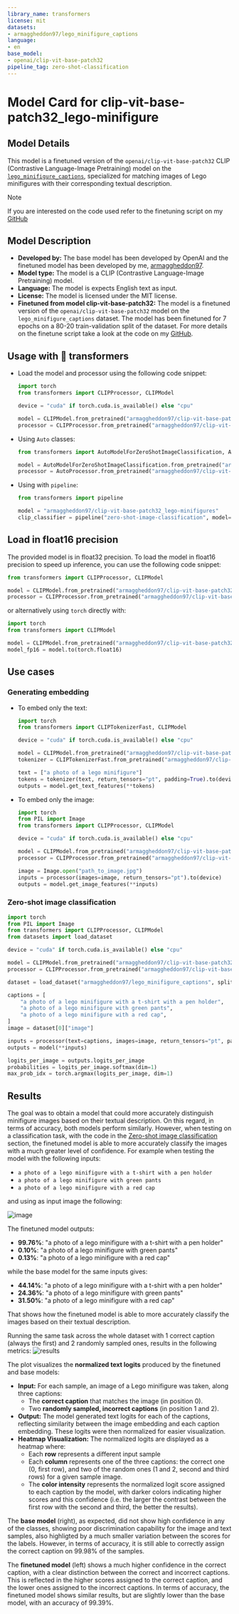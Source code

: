 ```yaml
---
library_name: transformers
license: mit
datasets:
- armaggheddon97/lego_minifigure_captions
language:
- en
base_model:
- openai/clip-vit-base-patch32
pipeline_tag: zero-shot-classification
---
```


# Model Card for clip-vit-base-patch32_lego-minifigure

## Model Details

This model is a finetuned version of the `openai/clip-vit-base-patch32` CLIP (Contrastive Language-Image Pretraining) model on the [`lego_minifigure_captions`](https://huggingface.co/datasets/armaggheddon97/lego_minifigure_captions), specialized for matching images of Lego minifigures with their corresponding textual description.

> [!NOTE] 
> If you are interested on the code used refer to the finetuning script on my [GitHub](https://github.com/Armaggheddon/BricksFinder/blob/main/model_finetuning/src/minifig_finetune.py)

## Model Description

- **Developed by:** The base model has been developed by OpenAI and the finetuned model has been developed by me, [armaggheddon97](https://huggingface.co/armaggheddon97).
- **Model type:** The model is a CLIP (Contrastive Language-Image Pretraining) model.
- **Language:** The model is expects English text as input.
- **License:** The model is licensed under the MIT license.
- **Finetuned from model clip-vit-base-patch32:** The model is a finetuned version of the `openai/clip-vit-base-patch32` model on the `lego_minifigure_captions` dataset. The model has been finetuned for 7 epochs on a 80-20 train-validation split of the dataset. For more details on the finetune script take a look at the code on my [GitHub](https://github.com/Armaggheddon/BricksFinder/blob/main/model_finetuning/src/minifig_finetune.py).

## Usage with 🤗 transformers
- Load the model and processor using the following code snippet:
    ```python
    import torch
    from transformers import CLIPProcessor, CLIPModel

    device = "cuda" if torch.cuda.is_available() else "cpu"

    model = CLIPModel.from_pretrained("armaggheddon97/clip-vit-base-patch32_lego-minifigures", device_map="auto").to(device)
    processor = CLIPProcessor.from_pretrained("armaggheddon97/clip-vit-base-patch32_lego-minifigures", device_map="auto").to(device)
    ```
- Using `Auto` classes:
    ```python
    from transformers import AutoModelForZeroShotImageClassification, AutoProcessor

    model = AutoModelForZeroShotImageClassification.from_pretrained("armaggheddon97/clip-vit-base-patch32_lego-minifigures")
    processor = AutoProcessor.from_pretrained("armaggheddon97/clip-vit-base-patch32_lego-minifigures")
    ```
- Using with `pipeline`:
    ```python
    from transformers import pipeline

    model = "armaggheddon97/clip-vit-base-patch32_lego-minifigures"
    clip_classifier = pipeline("zero-shot-image-classification", model=model)
    ```

## Load in float16 precision

The provided model is in float32 precision. To load the model in float16 precision to speed up inference, you can use the following code snippet:
```python
from transformers import CLIPProcessor, CLIPModel

model = CLIPModel.from_pretrained("armaggheddon97/clip-vit-base-patch32_lego-minifigures", dtype=torch.float16)
processor = CLIPProcessor.from_pretrained("armaggheddon97/clip-vit-base-patch32_lego-minifigures")
```

or alternatively using `torch` directly with:
```python
import torch
from transformers import CLIPModel

model = CLIPModel.from_pretrained("armaggheddon97/clip-vit-base-patch32_lego-minifigures")
model_fp16 = model.to(torch.float16)
```

## Use cases

### Generating embedding
- To embed only the text:
    ```python
    import torch
    from transformers import CLIPTokenizerFast, CLIPModel

    device = "cuda" if torch.cuda.is_available() else "cpu"

    model = CLIPModel.from_pretrained("armaggheddon97/clip-vit-base-patch32_lego-minifigures", device_map="auto").to(device)
    tokenizer = CLIPTokenizerFast.from_pretrained("armaggheddon97/clip-vit-base-patch32_lego-minifigures")

    text = ["a photo of a lego minifigure"]
    tokens = tokenizer(text, return_tensors="pt", padding=True).to(device)
    outputs = model.get_text_features(**tokens) 
    ```
- To embed only the image:
    ```python
    import torch
    from PIL import Image
    from transformers import CLIPProcessor, CLIPModel

    device = "cuda" if torch.cuda.is_available() else "cpu"

    model = CLIPModel.from_pretrained("armaggheddon97/clip-vit-base-patch32_lego-minifigures", device_map="auto").to(device)
    processor = CLIPProcessor.from_pretrained("armaggheddon97/clip-vit-base-patch32_lego-minifigures", device_map="auto").to(device)

    image = Image.open("path_to_image.jpg")
    inputs = processor(images=image, return_tensors="pt").to(device)
    outputs = model.get_image_features(**inputs)
    ```

### Zero-shot image classification
```python
import torch
from PIL import Image
from transformers import CLIPProcessor, CLIPModel
from datasets import load_dataset

device = "cuda" if torch.cuda.is_available() else "cpu"

model = CLIPModel.from_pretrained("armaggheddon97/clip-vit-base-patch32_lego-minifigures", device_map="auto").to(device)
processor = CLIPProcessor.from_pretrained("armaggheddon97/clip-vit-base-patch32_lego-minifigures", device_map="auto").to(device)

dataset = load_dataset("armaggheddon97/lego_minifigure_captions", split="test")

captions = [
    "a photo of a lego minifigure with a t-shirt with a pen holder",
    "a photo of a lego minifigure with green pants",
    "a photo of a lego minifigure with a red cap",
]
image = dataset[0]["image"]

inputs = processor(text=captions, images=image, return_tensors="pt", padding=True).to(device)
outputs = model(**inputs)

logits_per_image = outputs.logits_per_image
probabilities = logits_per_image.softmax(dim=1)
max_prob_idx = torch.argmax(logits_per_image, dim=1)
```

## Results
The goal was to obtain a model that could more accurately distinguish minifigure images based on their textual description. On this regard, in terms of accuracy, both models perform similarly. However, when testing on a classification task, with the code in the [Zero-shot image classification](#zero-shot-image-classification) section, the finetuned model is able to more accurately classify the images with a much greater level of confidence. For example when testing the model with the following inputs: 
- `a photo of a lego minifigure with a t-shirt with a pen holder`
- `a photo of a lego minifigure with green pants`
- `a photo of a lego minifigure with a red cap`

and using as input image the following:

![image](./images/zero_shot_sample_image.png)

The finetuned model outputs:
- **99.76%**: "a photo of a lego minifigure with a t-shirt with a pen holder"
- **0.10%**: "a photo of a lego minifigure with green pants"
- **0.13%**: "a photo of a lego minifigure with a red cap"

while the base model for the same inputs gives:
- **44.14%**: "a photo of a lego minifigure with a t-shirt with a pen holder"
- **24.36%**: "a photo of a lego minifigure with green pants"
- **31.50%**: "a photo of a lego minifigure with a red cap"

That shows how the finetuned model is able to more accurately classify the images based on their textual description.

Running the same task across the whole dataset with 1 correct caption (always the first) and 2 randomly sampled ones, results in the following metrics:
![results](./images/model_caption_compare.png)

The plot visualizes the **normalized text logits** produced by the finetuned and base models:
- **Input:** For each sample, an image of a Lego minifigure was taken, along three captions:
    - The **correct caption** that matches the image (in position 0).
    - Two **randomly sampled, incorrect captions** (in position 1 and 2).
- **Output:** The model generated text logits for each of the captions, reflecting similarity between the image embedding and each caption embedding. These logits were then normalized for easier visualization.
- **Heatmap Visualization:** The normalized logits are displayed as a heatmap where:
    - Each **row** represents a different input sample
    - Each **column** represents one of the three captions: the correct one (0, first row), and two of the random ones (1 and 2, second and third rows) for a given sample image.
    - The **color intensity** represents the normalized logit score assigned to each caption by the model, with darker colors indicating higher scores and this confidence (i.e. the larger the contrast between the first row with the second and third, the better the results).

The **base model** (right), as expected, did not show high confidence in any of the classes, showing poor discrimination capability for the image and text samples, also highligted by a much smaller variation between the scores for the labels. However, in terms of accuracy, it is still able to correctly assign the correct caption on 99.98% of the samples. 

The **finetuned model** (left) shows a much higher confidence in the correct caption, with a clear distinction between the correct and incorrect captions. This is reflected in the higher scores assigned to the correct caption, and the lower ones assigned to the incorrect captions. In terms of accuracy, the finetuned model shows similar results, but are slightly lower than the base model, with an accuracy of 99.39%.